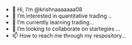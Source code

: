 - 👋 Hi, I’m @krishnaaaaaaa08
- 👀 I’m interested in quantitative trading ..
- 🌱 I’m currently learning trading...
- 💞️ I’m looking to collaborate on startegies ...
- 📫 How to reach me through my respository...

<!---
krishnaaaaaaa08/krishnaaaaaaa08 is a ✨ special ✨ repository because its `README.md` (this file) appears on your GitHub profile.
You can click the Preview link to take a look at your changes.
--->
